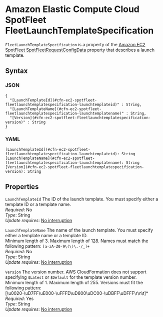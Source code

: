 # Amazon Elastic Compute Cloud SpotFleet FleetLaunchTemplateSpecification<a name="aws-properties-ec2-spotfleet-fleetlaunchtemplatespecification"></a>

`FleetLaunchTemplateSpecification` is a property of the [Amazon EC2 SpotFleet SpotFleetRequestConfigData](aws-properties-ec2-spotfleet-spotfleetrequestconfigdata.md) property that describes a launch template\.

## Syntax<a name="w4ab1c21c10d102d118c38b5"></a>

### JSON<a name="aws-properties-ec2-spotfleet-fleetlaunchtemplatespecification-syntax.json"></a>

```
{
  "[LaunchTemplateId](#cfn-ec2-spotfleet-fleetlaunchtemplatespecification-launchtemplateid)" : String,
  "[LaunchTemplateName](#cfn-ec2-spotfleet-fleetlaunchtemplatespecification-launchtemplatename)" : String,
  "[Version](#cfn-ec2-spotfleet-fleetlaunchtemplatespecification-version)" : String
}
```

### YAML<a name="aws-properties-ec2-spotfleet-launchtemplateconfig-syntax.yaml"></a>

```
[LaunchTemplateId](#cfn-ec2-spotfleet-fleetlaunchtemplatespecification-launchtemplateid): String
[LaunchTemplateName](#cfn-ec2-spotfleet-fleetlaunchtemplatespecification-launchtemplatename): String
[Version](#cfn-ec2-spotfleet-fleetlaunchtemplatespecification-version): String
```

## Properties<a name="w4ab1c21c10d102d118c38b7"></a>

`LaunchTemplateId`  <a name="cfn-ec2-spotfleet-fleetlaunchtemplatespecification-launchtemplateid"></a>
The ID of the launch template\. You must specify either a template ID or a template name\.  
*Required*: No  
*Type*: String  
*Update requires*: [No interruption](using-cfn-updating-stacks-update-behaviors.md#update-no-interrupt)

`LaunchTemplateName`  <a name="cfn-ec2-spotfleet-fleetlaunchtemplatespecification-launchtemplatename"></a>
The name of the launch template\. You must specify either a template name or a template ID\.   
Minimum length of 3\. Maximum length of 128\. Names must match the following pattern: `[a-zA-Z0-9\(\)\.-/_]+`  
*Required*: No  
*Type*: String  
*Update requires*: [No interruption](using-cfn-updating-stacks-update-behaviors.md#update-no-interrupt)

`Version`  <a name="cfn-ec2-spotfleet-fleetlaunchtemplatespecification-version"></a>
The version number\. AWS CloudFormation does not support specifying `$Latest` or `$Default` for the template version number\.  
Minimum length of 1\. Maximum length of 255\. Versions must fit the following pattern:  
\[\\u0020\-\\uD7FF\\uE000\-\\uFFFD\\uD800\\uDC00\-\\uDBFF\\uDFFF\\r\\n\\t\]\*  
*Required*: Yes  
*Type*: String  
*Update requires*: [No interruption](using-cfn-updating-stacks-update-behaviors.md#update-no-interrupt)